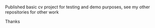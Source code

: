 Published basic cv project for testing and demo purposes, see my other repositories for other work

Thanks
   

